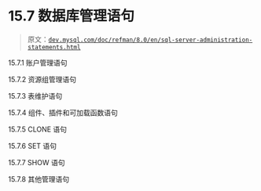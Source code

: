 # 15.7 数据库管理语句

> 原文：[`dev.mysql.com/doc/refman/8.0/en/sql-server-administration-statements.html`](https://dev.mysql.com/doc/refman/8.0/en/sql-server-administration-statements.html)

15.7.1 账户管理语句

15.7.2 资源组管理语句

15.7.3 表维护语句

15.7.4 组件、插件和可加载函数语句

15.7.5 CLONE 语句

15.7.6 SET 语句

15.7.7 SHOW 语句

15.7.8 其他管理语句
